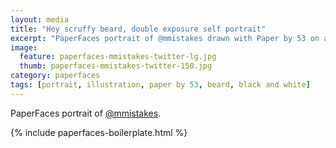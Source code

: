 ```yaml
---
layout: media
title: "Hey scruffy beard, double exposure self portrait"
excerpt: "PaperFaces portrait of @mmistakes drawn with Paper by 53 on an iPad."
image: 
  feature: paperfaces-mmistakes-twitter-lg.jpg
  thumb: paperfaces-mmistakes-twitter-150.jpg
category: paperfaces
tags: [portrait, illustration, paper by 53, beard, black and white]
---
```


PaperFaces portrait of [@mmistakes](http://twitter.com/mmistakes).

{% include paperfaces-boilerplate.html %}